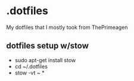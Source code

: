 # .dotfiles
My dotfiles that I mostly took from ThePrimeagen

## dotfiles setup w/stow
* sudo apt-get install stow
* cd ~/.dotfiles
* stow -vt ~ *
